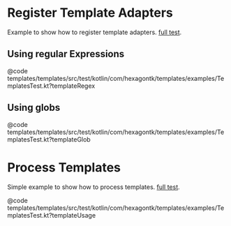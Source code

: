 
# Register Template Adapters
Example to show how to register template adapters.
[full test](https://github.com/hexagontk/hexagon/blob/master/templates/templates/src/test/kotlin/com/hexagontk/templates/examples/TemplatesTest.kt).

## Using regular Expressions
@code templates/templates/src/test/kotlin/com/hexagontk/templates/examples/TemplatesTest.kt?templateRegex

## Using globs
@code templates/templates/src/test/kotlin/com/hexagontk/templates/examples/TemplatesTest.kt?templateGlob

# Process Templates
Simple example to show how to process templates.
[full test](https://github.com/hexagontk/hexagon/blob/master/templates/templates/src/test/kotlin/com/hexagontk/templates/examples/TemplatesTest.kt).

@code templates/templates/src/test/kotlin/com/hexagontk/templates/examples/TemplatesTest.kt?templateUsage
